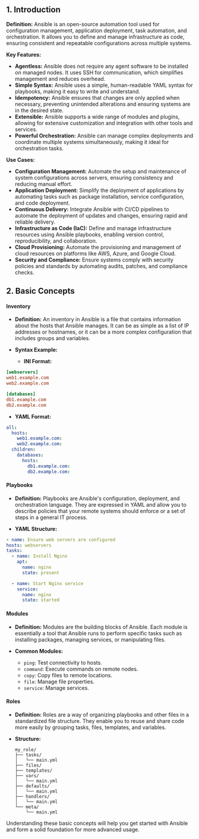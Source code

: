 ## 1. Introduction
**Definition:**
Ansible is an open-source automation tool used for configuration management, application deployment, task automation, and orchestration. It allows you to define and manage infrastructure as code, ensuring consistent and repeatable configurations across multiple systems.

**Key Features:**
- **Agentless:** Ansible does not require any agent software to be installed on managed nodes. It uses SSH for communication, which simplifies management and reduces overhead.
- **Simple Syntax:** Ansible uses a simple, human-readable YAML syntax for playbooks, making it easy to write and understand.
- **Idempotency:** Ansible ensures that changes are only applied when necessary, preventing unintended alterations and ensuring systems are in the desired state.
- **Extensible:** Ansible supports a wide range of modules and plugins, allowing for extensive customization and integration with other tools and services.
- **Powerful Orchestration:** Ansible can manage complex deployments and coordinate multiple systems simultaneously, making it ideal for orchestration tasks.

**Use Cases:**
- **Configuration Management:** Automate the setup and maintenance of system configurations across servers, ensuring consistency and reducing manual effort.
- **Application Deployment:** Simplify the deployment of applications by automating tasks such as package installation, service configuration, and code deployment.
- **Continuous Delivery:** Integrate Ansible with CI/CD pipelines to automate the deployment of updates and changes, ensuring rapid and reliable delivery.
- **Infrastructure as Code (IaC):** Define and manage infrastructure resources using Ansible playbooks, enabling version control, reproducibility, and collaboration.
- **Cloud Provisioning:** Automate the provisioning and management of cloud resources on platforms like AWS, Azure, and Google Cloud.
- **Security and Compliance:** Ensure systems comply with security policies and standards by automating audits, patches, and compliance checks.

## 2. Basic Concepts

#### Inventory
- **Definition:**
  An inventory in Ansible is a file that contains information about the hosts that Ansible manages. It can be as simple as a list of IP addresses or hostnames, or it can be a more complex configuration that includes groups and variables.

- **Syntax Example:**
  - **INI Format:**
```ini
[webservers]
web1.example.com
web2.example.com

[databases]
db1.example.com
db2.example.com
```

  - **YAML Format:**
```yaml
all:
  hosts:
	web1.example.com:
	web2.example.com:
  children:
	databases:
	  hosts:
		db1.example.com:
		db2.example.com:
```

#### Playbooks
- **Definition:**
  Playbooks are Ansible's configuration, deployment, and orchestration language. They are expressed in YAML and allow you to describe policies that your remote systems should enforce or a set of steps in a general IT process.

- **YAML Structure:**
```yaml
- name: Ensure web servers are configured
hosts: webservers
tasks:
  - name: Install Nginx
	apt:
	  name: nginx
	  state: present

  - name: Start Nginx service
	service:
	  name: nginx
	  state: started
```

#### Modules
- **Definition:**
  Modules are the building blocks of Ansible. Each module is essentially a tool that Ansible runs to perform specific tasks such as installing packages, managing services, or manipulating files.

- **Common Modules:**
  - `ping`: Test connectivity to hosts.
  - `command`: Execute commands on remote nodes.
  - `copy`: Copy files to remote locations.
  - `file`: Manage file properties.
  - `service`: Manage services.

#### Roles
- **Definition:**
  Roles are a way of organizing playbooks and other files in a standardized file structure. They enable you to reuse and share code more easily by grouping tasks, files, templates, and variables.

- **Structure:**
  ```text
  my_role/
  ├── tasks/
  │   └── main.yml
  ├── files/
  ├── templates/
  ├── vars/
  │   └── main.yml
  ├── defaults/
  │   └── main.yml
  ├── handlers/
  │   └── main.yml
  └── meta/
      └── main.yml
  ```

Understanding these basic concepts will help you get started with Ansible and form a solid foundation for more advanced usage.